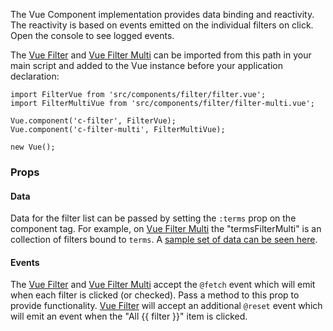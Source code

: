 The Vue Component implementation provides data binding and reactivity. The reactivity is based on events emitted on the individual filters on click. Open the console to see logged events.

The [Vue Filter](#vue-filter) and [Vue Filter Multi](#vue-filter-multi) can be imported from this path in your main script and added to the Vue instance before your application declaration:

    import FilterVue from 'src/components/filter/filter.vue';
    import FilterMultiVue from 'src/components/filter/filter-multi.vue';

    Vue.component('c-filter', FilterVue);
    Vue.component('c-filter-multi', FilterMultiVue);

    new Vue();

### Props

#### Data

Data for the filter list can be passed by setting the `:terms` prop on the component tag. For example, on [Vue Filter Multi](#vue-filter-multi) the "termsFilterMulti" is an collection of filters bound to `terms`. A [sample set of data can be seen here](https://github.com/CityOfNewYork/ACCESS-NYC-PATTERNS/blob/master/src/components/filter/filter.data.js).

#### Events

The [Vue Filter](#vue-filter) and [Vue Filter Multi](#vue-filter-multi) accept the `@fetch` event which will emit when each filter is clicked (or checked). Pass a method to this prop to provide functionality. [Vue Filter](#vue-filter) will accept an additional `@reset` event which will emit an event when the "All {{ filter }}" item is clicked.